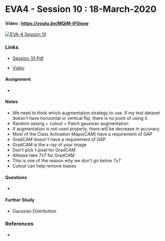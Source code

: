 # EVA4 - Session 10 : 18-March-2020

#### Video  : https://youtu.be/MQiM-tF0now

[![EVA-4 Session 10](http://img.youtube.com/vi/MQiM-tF0now/0.jpg)](https://youtu.be/MQiM-tF0now)

### Links

- [Session-10 Pdf](S10.pdf)

- [Video](https://youtu.be/MQiM-tF0now)

#### Assignment

- 

#### Notes

- We need to think which augmentation strategy to use. If my test dataset doesn't have horizontal or vertical flip, there is no point of using it.
- Random easing + cutout = Patch gaussian augmentation
- If augmentation is not used properly, there will be decrease in accuracy
- Most of the Class Activation Maps(CAM) have a requirement of GAP
- GradCAM doesn't have a requirement of GAP.
- GradCAM is the x-ray of your image
- Don't pick 1 pixel for GradCAM
- Atlease take 7x7 for GradCAM
- This is one of the reason why we don't go below 7x7
- Cutout can help remove biases 



#### Questions

- 

#### Further Study

- Gaussian Distribution

### References

- 